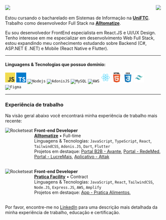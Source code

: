 <img align='right' src="https://github-readme-stats.vercel.app/api?username=limaocode&count_private=true&show_icons=true&theme=dark">



<img src="https://img.shields.io/static/v1?label=Overview&message=LIMAOCODE&color=39B54A&style=for-the-badge&logo=GitHub">

<p>

Estou cursando o bacharelado em Sistemas de Informação na [**UniFTC**](https://www.uniftc.edu.br/a-uniftc/).<br/>
Trabalho como desenvolvedor Full Stack na [**Alltomatize**](https://alltomatize.com.br/).<br/>

Eu sou desenvolvedor FrontEnd especialista em React.JS e UI/UX Design.
Tenho interesse em me especializar em desenvolvimento Web Full Stack, estou expandindo meu conhecimento estudando sobre Backend (C#, ASP.NET E .NET) e Mobile (React Native e Flutter).

  
  

<hr>

#### Linguagens & Tecnologias que possuo domínio:<br/>
<code><img height="32" src="https://raw.githubusercontent.com/github/explore/80688e429a7d4ef2fca1e82350fe8e3517d3494d/topics/javascript/javascript.png" alt="Javascript"/></code>
<code><img height="32" src="https://raw.githubusercontent.com/github/explore/80688e429a7d4ef2fca1e82350fe8e3517d3494d/topics/typescript/typescript.png" alt="Typescript"/></code>
<code><img height="32" src="https://cdn.jsdelivr.net/gh/devicons/devicon/icons/nodejs/nodejs-original.svg" alt="Nodejs"/></code>
<code><img height="32" src="https://cdn.jsdelivr.net/gh/devicons/devicon/icons/adonisjs/adonisjs-original.svg" alt="AdonisJS"/></code>
<code><img height="32" src="https://cdn.jsdelivr.net/gh/devicons/devicon/icons/mysql/mysql-original-wordmark.svg" alt="MySQL"/></code>
<code><img height="32" src="https://cdn.jsdelivr.net/gh/devicons/devicon/icons/amazonwebservices/amazonwebservices-original.svg" alt="AWS"/></code>
<code><img height="32" src="https://raw.githubusercontent.com/github/explore/80688e429a7d4ef2fca1e82350fe8e3517d3494d/topics/react/react.png" alt="React"/></code>
<code><img height="32" src="https://raw.githubusercontent.com/github/explore/80688e429a7d4ef2fca1e82350fe8e3517d3494d/topics/html/html.png" alt="HTML5"/></code>
<code><img height="32" src="https://raw.githubusercontent.com/github/explore/80688e429a7d4ef2fca1e82350fe8e3517d3494d/topics/css/css.png" alt="CSS"/></code>
<code><img height="32" src="https://raw.githubusercontent.com/github/explore/80688e429a7d4ef2fca1e82350fe8e3517d3494d/topics/tailwind/tailwind.png" alt="tailwindcss"/></code>
<code><img height="32" src="https://cdn.jsdelivr.net/gh/devicons/devicon/icons/figma/figma-original.svg" alt="Figma"/></code>
          

</p>
<hr>

### Experiência de trabalho
Na visão geral abaixo você encontrará minha experiência de trabalho mais recente:

[<img align="left" height="94px" width="94px" alt="Rocketseat" src="https://media.licdn.com/dms/image/D4D0BAQEzHTNvkdG3sQ/company-logo_200_200/0/1681131747693?e=1692835200&v=beta&t=IKry9dnxoG-hV0y60JfHPSY9XXfYo9fvJdHZxcvJkbc"/>](https://alltomatize.com.br/)

**Front-end Developer** \
[**Alltomatize**](https://alltomatize.com.br/) • Full-time \
Linguagens & Tecnologias: `JavaScript`, `TypeScript`, `React`, `TailwindCSS`, `Adonis.JS`, `Dart`, `Flutter`\
Projetos em destaque: [Portal B2B - Avante](), [Portal - RedeMed](), [Portal - LucreMais](), [Aplicativo - Attak]()
<br/>
<br/>


[<img align="left" height="94px" width="94px" alt="Rocketseat" src="https://avatars.githubusercontent.com/u/106625656?s=200&v=4"/>](https://www.instagram.com/praticafacility/)
**Front-end Developer** \
[**Pratica Facility**](https://www.instagram.com/praticafacility/) • Contract \
Linguagens & Tecnologias: `JavaScript`, `React`, `TailwindCSS`, `Node.JS`, `Express.JS`, `AWS`, `Amplify`\
Projetos em destaque: [App - Pratica Alimentos](),
<br/>
<br/>

Por favor, encontre-me no [LinkedIn](https://www.linkedin.com/in/limaocode/) para uma descrição mais detalhada da minha experiência de trabalho, educação e certificação.
